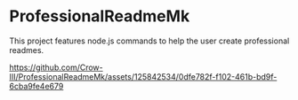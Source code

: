 # ProfessionalReadmeMk

This project features node.js commands to help the user create professional readmes.



https://github.com/Crow-III/ProfessionalReadmeMk/assets/125842534/0dfe782f-f102-461b-bd9f-6cba9fe4e679

